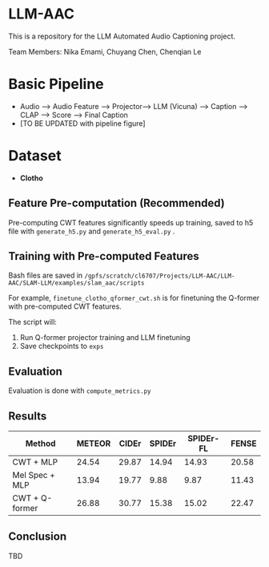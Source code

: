 # LLM-AAC

This is a repository for the LLM Automated Audio Captioning project.

Team Members: Nika Emami, Chuyang Chen, Chenqian Le

# Basic Pipeline

- Audio --> Audio Feature --> Projector--> LLM (Vicuna) --> Caption --> CLAP --> Score --> Final Caption
- [TO BE UPDATED with pipeline figure]
# Dataset
- **Clotho**

## Feature Pre-computation (Recommended)
Pre-computing CWT features significantly speeds up training, saved to h5 file with `generate_h5.py` and `generate_h5_eval.py` .


## Training with Pre-computed Features
Bash files are saved in `/gpfs/scratch/cl6707/Projects/LLM-AAC/LLM-AAC/SLAM-LLM/examples/slam_aac/scripts`

For example, `finetune_clotho_qformer_cwt.sh` is for finetuning the Q-former with pre-computed CWT features.

The script will:
1. Run Q-former projector training and LLM finetuning
2. Save checkpoints to `exps`

## Evaluation

Evaluation is done with `compute_metrics.py`

## Results


| Method | METEOR | CIDEr | SPIDEr | SPIDEr-FL | FENSE |
|--------|---------|--------|---------|------------|--------|
| CWT + MLP | 24.54 | 29.87 | 14.94 | 14.93 | 20.58 |
| Mel Spec + MLP | 13.94 | 19.77 | 9.88 | 9.87 | 11.43 |
| CWT + Q-former | 26.88 | 30.77 | 15.38 | 15.02 | 22.47 |


## Conclusion

TBD

